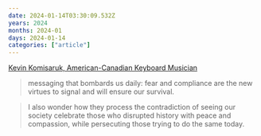 ```yaml
---
date: 2024-01-14T03:30:09.532Z
years: 2024
months: 2024-01
days: 2024-01-14
categories: ["article"]
---
```

[Kevin Komisaruk, American-Canadian Keyboard Musician](https://kktoronto.ca)

> messaging that bombards us daily: fear and compliance are the new virtues to signal and will ensure our survival.

> I also wonder how they process the contradiction of seeing our society celebrate those who disrupted history with peace and compassion, while persecuting those trying to do the same today.
